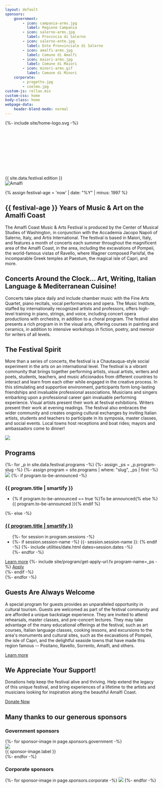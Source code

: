 ```yaml
---
layout: default
sponsors:
    government:
        - icon: campania-arms.jpg
          label: Regione Campania
        - icon: salerno-arms.jpg
          label: Provincia di Salerno
        - icon: salerno-ente.jpg
          label: Ente Pronvinciale di Salerno
        - icon: amalfi-arms.jpg
          label: Comune di Amalfi
        - icon: maiori-arms.jpg
          label: Comune di Maiori
        - icon: minori-arms.gif
          label: Comune di Minori
    corporate:
        - progetto.jpg
        - coelmo.jpg
custom-js: rellax.min
custom-css: home
body-class: home
webpage-data:
    header-blend-mode: normal
---
```

{%- include site/home-logo.svg -%}
<section id="hero">
    <div class="logo">
        <div id="logo-container"><div id="svg-container"><svg><use xlink:href="#home-logo" /></svg></div></div>
        <span>{{ site.data.festival.edition }}</span>
    </div>
    <div class="image-container">
        <img src="{{ site.image-directory | append: 'amalfi1.jpg' | relative_url }}" alt="Amalfi" class="rellax" data-rellax-speed="-2" />
    </div>
</section>

<section class="copy" markdown="1">

{% assign festival-age = 'now' | date: "%Y" | minus: 1997 %}

## {{ festival-age }} Years of Music & Art on the Amalfi Coast
The Amalfi Coast Music & Arts Festival is produced by the Center of Musical Studies of Washington, in conjunction with the Accademia Jacopo Napoli of Salerno, Italy, and Artis International. The festival is based in Maiori, Italy, and features a month of concerts each summer throughout the magnificent area of the Amalfi Coast, in the area, including the excavations of Pompeii, the world-famous vistas of Ravello, where Wagner composed Parisfal, the incomparable Greek temples at Paestum, the magical isle of Capri, and more.

</section>

<section class="copy" markdown="1">

## Concerts Around the Clock... Art, Writing, Italian Language & Mediterranean Cuisine!
Concerts take place daily and include chamber music with the Fine Arts Quartet, piano recitals, vocal performances and opera. The Music Institute, staffed by internationally recognized artists and professors, offers high-level training in piano, strings, and voice, including concert opera productions with orchestra, in addition to a choral program. The festival also presents a rich program in in the visual arts, offering courses in painting and ceramics, in addition to intensive workshops in fiction, poetry, and memoir for writers of all levels.


## The Festival Spirit
More than a series of concerts, the festival is a Chautauqua-style social experiment in the arts on an international level. The festival is a vibrant community that brings together performing artists, visual artists, writers and poets, students, teachers, and music aficionados from different countries to interact and learn from each other while engaged in the creative process. In this stimulating and supportive environment, participants form long-lasting friendships and invaluable professional associations. Musicians and singers embarking upon a professional career gain invaluable performing experience. Visual artists present their work at festival exhibitions. Writers present their work at evening readings. The festival also embraces the wider community and creates ongoing cultural exchanges by inviting Italian artists, students and teachers to participate in its symposia, master classes, and social events. Local towns host receptions and boat rides; mayors and ambassadors come to dinner!

</section>

<section id="festival" class="background-image-container">
<img src="{{ site.image-directory | append: "amalfi2.jpg" | relative_url }}" />

<div class="inset-container">
<div class="content-container">
<h2 id="programs">Programs</h2>
<div>
{%- for _p in site.data.festival.programs -%}
{%- assign _ps = _p.program-slug -%}
{%- assign program = site.programs | where: "slug", _ps | first -%}
<div>
    <img src="{{ site.program-assets-directory | append: _ps | append: '/home.jpg' | relative_url }}" />
    {%- if program.to-be-announced -%}
    <div>
        <h3 class="program-name">{{ program.title | smartify }}</h3>
        <ul><li>{% if program.to-be-announced == true %}To be announced{% else %}{{ program.to-be-announced }}{% endif %}</li></ul>
    </div>
    {%- else -%}
    <div>
        <a href="{{ program.url | relative_url }}">
            <h3 class="program-name">{{ program.title | smartify }}</h3>
        </a>
        <ul>
        {%- for session in program.sessions -%}
            <li>
            {%- if session.session-name -%}
                {{- session.session-name }}:
            {% endif -%}
            {%- include utilities/date.html dates=session.dates -%}
            </li>
        {%- endfor -%}
        </ul>
        <div class="buttons">
            <a href="{{ program.url | relative_url }}" class="  button">Learn more</a>
            {%- include site/program/get-apply-url.fx program-name=_ps -%}
            <a href="{{ __return }}" class="button">Apply</a>
        </div>
    </div>
    {%- endif -%}
</div>
{%- endfor -%}
</div>
</div>
</div>

</section>

<section class="copy" markdown="1">

## Guests Are Always Welcome
A special program for guests provides an unparalleled opportunity in cultural tourism. Guests are welcomed as part of the festival community and are afforded a unique backstage experience. They are invited to attend rehearsals, master classes, and pre-concert lectures. They may take advantage of the many educational offerings at the festival, such as art courses, Italian language classes, cooking lessons, and excursions to the area's monuments and cultural sites, such as the excavations of Pompeii, the isle of Capri, and the delightful seaside towns that have made this region famous -- Positano, Ravello, Sorrento, Amalfi, and others.

<a class="button" href="{{ site.baseurl }}{% link _programs/guests.md %}">Learn more</a>

</section>


<section class="copy" markdown="1">

## We Appreciate Your Support!

Donations help keep the festival alive and thriving. Help extend the legacy of this unique festival, and bring experiences of a lifetime to the artists and musicians looking for inspiration along the beautiful Amalfi Coast.

<a class="button" href="{{ site.baseurl }}{% link donations.md %}">Donate Now</a>

</section>

<section id="sponsors" markdown="1">

## Many thanks to our generous sponsors

### Government sponsors

<div class="sponsor-gallery">
{%- for sponsor-image in page.sponsors.government -%}
<div><img src="{{ site.image-directory | append: "sponsors/" | append: sponsor-image.icon | relative_url }}" /><div>{{ sponsor-image.label }}</div></div>
{%- endfor -%}
</div>

### Corporate sponsors

<div class="sponsor-gallery">
{%- for sponsor-image in page.sponsors.corporate -%}
<img src="{{ site.image-directory | append: "sponsors/" | append: sponsor-image | relative_url }}" />
{%- endfor -%}
</div>


<script>
  // Accepts any class name
  var rellax = new Rellax('.rellax');
</script>